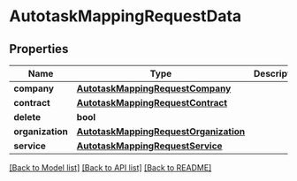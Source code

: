 # AutotaskMappingRequestData

## Properties
Name | Type | Description | Notes
------------ | ------------- | ------------- | -------------
**company** | [**AutotaskMappingRequestCompany**](AutotaskMappingRequestCompany.md) |  | 
**contract** | [**AutotaskMappingRequestContract**](AutotaskMappingRequestContract.md) |  | 
**delete** | **bool** |  | [optional] 
**organization** | [**AutotaskMappingRequestOrganization**](AutotaskMappingRequestOrganization.md) |  | 
**service** | [**AutotaskMappingRequestService**](AutotaskMappingRequestService.md) |  | 

[[Back to Model list]](../README.md#documentation-for-models) [[Back to API list]](../README.md#documentation-for-api-endpoints) [[Back to README]](../README.md)


